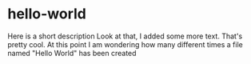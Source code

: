 # hello-world
Here is a short description
Look at that, I added some more text. That's pretty cool. At this point I am wondering how many different times a file named "Hello World" has been created 
